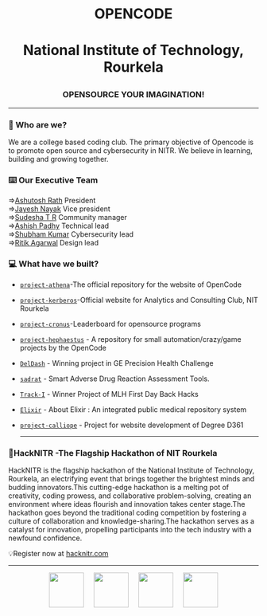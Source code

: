 <h1><p align="center">OPENCODE</p></h1>
<h1><p align="center"> National Institute of Technology, Rourkela</p></h1>
<h3><p align="center"> OPENSOURCE YOUR IMAGINATION!</p></h3>

---
### 🤔 Who are we?

We are a college based coding club. The primary objective of Opencode is to promote open source and cybersecurity in NITR. We believe in learning, building and growing together.

### ⌨️ Our Executive Team

=>[Ashutosh Rath](https://github.com/ashutosh-rath02) President<br>
=>[Jayesh Nayak](https://github.com/starkjay21) Vice president<br>
=>[Sudesha T R]() Community manager<br>
=>[Ashish Padhy](https://github.com/Shurtu-gal) Technical lead<br>
=>[Shubham Kumar]() Cybersecurity lead <br>
=>[Ritik Agarwal]() Design lead<br>


### 💻 What have we built?
- [`project-athena`](https://github.com/OpencodeNIT-R/project-athena)-The official repository for the website of OpenCode
- [`project-kerberos`](https://github.com/OpencodeNIT-R/project-kerberos)-Official website for Analytics and Consulting Club, NIT Rourkela
- [`project-cronus`](https://github.com/OpencodeNIT-R/project-cronus)-Leaderboard for opensource programs
- [`project-hephaestus`](https://github.com/opencodenitr/hephaestus) - A repository for small automation/crazy/game projects by the OpenCode
- [`DelDash`](https://github.com/opencodenitr/DelDash) - Winning project in GE Precision Health Challenge
- [`sadrat`](https://github.com/opencodenitr/sadrat) - Smart Adverse Drug Reaction Assessment Tools.
- [`Track-I`](https://github.com/opencodenitr/track-I) - Winner Project of MLH First Day Back Hacks
- [`Elixir`](https://github.com/opencodenitr/Elixir) - About
Elixir : An integrated public medical repository system
- [`project-calliope`](https://github.com/opencodenitr/project-calliope) - Project for website development of Degree D361


  ----
### 🤖HackNITR -The Flagship Hackathon of NIT Rourkela

HackNITR is the flagship hackathon of the National Institute of Technology, Rourkela, an electrifying event that brings together the brightest minds and budding innovators.This cutting-edge hackathon is a melting pot of creativity, coding prowess, and collaborative problem-solving, creating an environment where ideas flourish and innovation takes center stage.The hackathon goes beyond the traditional coding competition by fostering a culture of collaboration and knowledge-sharing.The hackathon serves as a catalyst for innovation, propelling participants into the tech industry with a newfound confidence.

💡Register now at [hacknitr.com](https://hacknitr.com/)

---

<div align="center" >
 <a href="https://github.com/OpencodeNIT-R"><img height= "70" src="https://cdn-icons-png.flaticon.com/128/3291/3291667.png"/></a>   &nbsp;&nbsp;&nbsp;  
 <a href="https://www.facebook.com/OpenCodeCommunity"><img height= "70" src="https://cdn-icons-png.flaticon.com/128/2504/2504903.png"/></a>   &nbsp;&nbsp;&nbsp; 
 <a href="https://instagram.com/opencode.nitr/"><img height= "70" src="https://cdn-icons-png.flaticon.com/128/4923/4923005.png"/></a>   &nbsp;&nbsp;&nbsp; 
 <a href="mailto:communityopencode@gmail.com"><img height= "70" src="https://cdn-icons-png.flaticon.com/128/893/893257.png"/></a>
</div>
